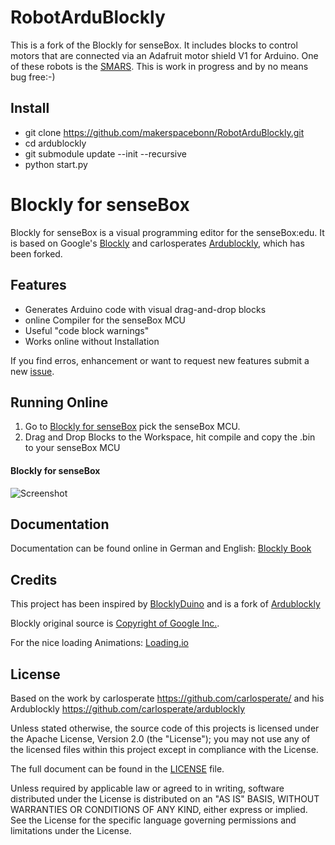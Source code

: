 # RobotArduBlockly
This is a fork of the Blockly for senseBox. It includes blocks to control motors that are connected via an Adafruit motor shield V1 for Arduino. One of these robots is the [SMARS](https://www.thingiverse.com/thing:2662828). This is work in progress and by no means bug free:-)

## Install
* git clone https://github.com/makerspacebonn/RobotArduBlockly.git
* cd ardublockly
* git submodule update --init --recursive
* python start.py 


# Blockly for senseBox
Blockly for senseBox is a visual programming editor for the senseBox:edu. It is based on Google's [Blockly](https://developers.google.com/blockly/) and carlosperates [Ardublockly](https://github.com/carlosperate/ardublockly), which has been forked.

## Features
* Generates Arduino code with visual drag-and-drop blocks
* online Compiler for the senseBox MCU
* Useful "code block warnings"
* Works online without Installation

If you find erros, enhancement or want to request new features submit a new [issue](https://github.com/sensebox/ardublockly-1/issues). 


## Running Online
1. Go to [Blockly for senseBox](https://blockly.sensebox.de/) pick the senseBox MCU.
2. Drag and Drop Blocks to the Workspace, hit compile and copy the .bin to your senseBox MCU

#### Blockly for senseBox
![Screenshot](https://github.com/sensebox/ardublockly-1/blob/master/assets/img/screenshot.png)


## Documentation
Documentation can be found online in German and English: [Blockly Book](https://sensebox.github.io/books-v2/blockly/)


## Credits
This project has been inspired by [BlocklyDuino](https://github.com/BlocklyDuino/BlocklyDuino) and is a fork of [Ardublockly](https://github.com/carlosperate/ardublockly)

Blockly original source is [Copyright of Google Inc.](https://developers.google.com/blockly/).

For the nice loading Animations:
[Loading.io](https://loading.io/button/)


## License


Based on the work by carlosperate https://github.com/carlosperate/ and his Ardublockly https://github.com/carlosperate/ardublockly

Unless stated otherwise, the source code of this projects is
licensed under the Apache License, Version 2.0 (the "License");
you may not use any of the licensed files within this project
except in compliance with the License.

The full document can be found in the [LICENSE](https://github.com/sensebox/ardublockly-1/blob/master/LICENSE) file.

Unless required by applicable law or agreed to in writing, software
distributed under the License is distributed on an "AS IS" BASIS,
WITHOUT WARRANTIES OR CONDITIONS OF ANY KIND, either express or implied.
See the License for the specific language governing permissions and
limitations under the License.
